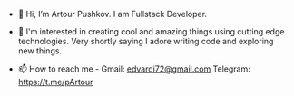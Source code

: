 - 👋 Hi, I’m Artour Pushkov. I am  Fullstack Developer.
- 👀 I'm interested in creating cool and amazing things using cutting edge technologies. Very shortly saying I adore writing code and exploring new things.

- 📫 How to reach me - Gmail: edvardi72@gmail.com Telegram: https://t.me/pArtour

<!---
pArtour/pArtour is a ✨ special ✨ repository because its `README.md` (this file) appears on your GitHub profile.
You can click the Preview link to take a look at your changes.
--->

